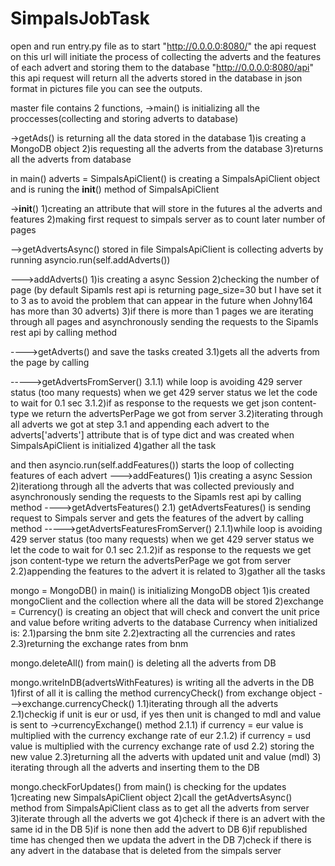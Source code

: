 # SimpalsJobTask
open and run entry.py file as to start
"http://0.0.0.0:8080/" the api request on this url will initiate the process of collecting the adverts and the features of each advert and storing them to the database
"http://0.0.0.0:8080/api" this api request will return all the adverts stored in the database in json format 
in pictures file you can see the outputs.

master file contains 2 functions, 
->main() is initializing all the proccesses(collecting and storing adverts to database)

->getAds() is returning all the data stored in the database
1)is creating a MongoDB object
2)is requesting all the adverts from the database
3)returns all the adverts from database

in main()
adverts = SimpalsApiClient()
is creating a SimpalsApiClient object and is runing the __init__() method of SimpalsApiClient

->__init__()
1)creating an attribute that will store in the futures al the adverts and features
2)making first request to simpals server as to count later number of pages 

-->getAdvertsAsync() stored in file SimpalsApiClient is collecting adverts by running 
asyncio.run(self.addAdverts())

--->addAdverts() 
1)is creating a async Session
2)checking the number of page (by default Sipamls rest api is returning page_size=30 but I have set it to 3 as to avoid the problem that can appear in the future when Johny164 has more than 30 adverts)
3)if there is more than 1 pages we are iterating through all pages and asynchronously sending the requests to the Sipamls rest api by calling method 

---->getAdverts() and save the tasks created
3.1)gets all the adverts from the page by calling 

----->getAdvertsFromServer()
3.1.1) while loop is avoiding 429 server status (too many requests) when we get 429 server status we let the code to wait for 0.1 sec
3.1.2)if as response to the requests we get json content-type we return the advertsPerPage we got from server
3.2)iterating through all adverts we got at step 3.1 and appending each advert to the adverts['adverts'] attribute that is of type dict and was created when SimpalsApiClient is initialized
4)gather all the task 

and then asyncio.run(self.addFeatures()) starts the loop of collecting features of each advert
--->addFeatures()
1)is creating a async Session
2)iterationg through all the adverts that was collected previously and asynchronously sending the requests to the Sipamls rest api by calling method 
---->getAdvertsFeatures()
2.1) getAdvertsFeatures() is sending request to Simpals server and gets the features of the advert by calling method
----->getAdvertsFeaturesFromServer()
2.1.1)while loop is avoiding 429 server status (too many requests) when we get 429 server status we let the code to wait for 0.1 sec
2.1.2)if as response to the requests we get json content-type we return the advertsPerPage we got from server
2.2)appending the features to the advert it is related to
3)gather all the tasks


mongo = MongoDB() in main() is initializing MongoDB object
1)is created mongoClient and the collection where all the data will be stored
2)exchange = Currency() is creating an object that will check and convert the unit price and value before writing adverts to the database
Currency when initialized is:
2.1)parsing the bnm site
2.2)extracting all the currencies and rates
2.3)returning the exchange rates from bnm 

mongo.deleteAll() from main() is deleting all the adverts from DB

mongo.writeInDB(advertsWithFeatures) is writing all the adverts in the DB
1)first of all it is calling the method currencyCheck() from exchange object
--->exchange.currencyCheck()
1.1)iterating through all the adverts
2.1)checkig if unit is eur or usd, if yes then unit is changed to mdl and value is sent to 
->currencyExchange() method
2.1.1) if currency = eur value is multiplied with the currency exchange rate of eur 
2.1.2) if currency = usd value is multiplied with the currency exchange rate of usd 
2.2) storing the new value
2.3)returning all the adverts with updated unit and value (mdl)
3) iterating through all the adverts and inserting them to the DB


mongo.checkForUpdates() from main() is checking for the updates 
1)creating new SimpalsApiClient object
2)call the getAdvertsAsync() method from SimpalsApiClient class as to get all the adverts from server
3)iterate through all the adverts we got 
4)check if there is an advert with the same id in the DB
5)if is none then add the advert to DB
6)if republished time has chenged then we updata the advert in the DB
7)check if there is any advert in the database that is deleted from the simpals server











